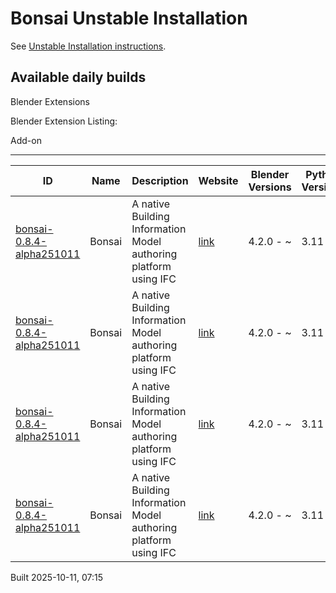 # Bonsai Unstable Installation

See [Unstable Installation instructions](https://docs.bonsaibim.org/guides/development/installation.html#unstable-installation).

## Available daily builds

Blender Extensions


Blender Extension Listing:

Add-on

---

| ID | Name | Description | Website | Blender Versions | Python Versions | Platforms | Size |
| --- | --- | --- | --- | --- | --- | --- | --- |
| [bonsai-0.8.4-alpha251011](https://github.com/IfcOpenShell/IfcOpenShell/releases/download/bonsai-0.8.4-alpha2510110710/bonsai_py311-0.8.4-alpha251011-windows-x64.zip?repository=https://raw.githubusercontent.com/IfcOpenShell/bonsai_unstable_repo/main/index.json&blender_version_min=4.2.0&platforms=windows-x64&python_versions=3.11) | Bonsai | A native Building Information Model authoring platform using IFC | [link](https://bonsaibim.org/) | 4.2.0 - ~ | 3.11 | windows-x64 | 111.3MB |
| [bonsai-0.8.4-alpha251011](https://github.com/IfcOpenShell/IfcOpenShell/releases/download/bonsai-0.8.4-alpha2510110710/bonsai_py311-0.8.4-alpha251011-macos-arm64.zip?repository=https://raw.githubusercontent.com/IfcOpenShell/bonsai_unstable_repo/main/index.json&blender_version_min=4.2.0&platforms=macos-arm64&python_versions=3.11) | Bonsai | A native Building Information Model authoring platform using IFC | [link](https://bonsaibim.org/) | 4.2.0 - ~ | 3.11 | macos-arm64 | 129.8MB |
| [bonsai-0.8.4-alpha251011](https://github.com/IfcOpenShell/IfcOpenShell/releases/download/bonsai-0.8.4-alpha2510110710/bonsai_py311-0.8.4-alpha251011-macos-x64.zip?repository=https://raw.githubusercontent.com/IfcOpenShell/bonsai_unstable_repo/main/index.json&blender_version_min=4.2.0&platforms=macos-x64&python_versions=3.11) | Bonsai | A native Building Information Model authoring platform using IFC | [link](https://bonsaibim.org/) | 4.2.0 - ~ | 3.11 | macos-x64 | 126.9MB |
| [bonsai-0.8.4-alpha251011](https://github.com/IfcOpenShell/IfcOpenShell/releases/download/bonsai-0.8.4-alpha2510110710/bonsai_py311-0.8.4-alpha251011-linux-x64.zip?repository=https://raw.githubusercontent.com/IfcOpenShell/bonsai_unstable_repo/main/index.json&blender_version_min=4.2.0&platforms=linux-x64&python_versions=3.11) | Bonsai | A native Building Information Model authoring platform using IFC | [link](https://bonsaibim.org/) | 4.2.0 - ~ | 3.11 | linux-x64 | 136.2MB |

Built 2025-10-11, 07:15